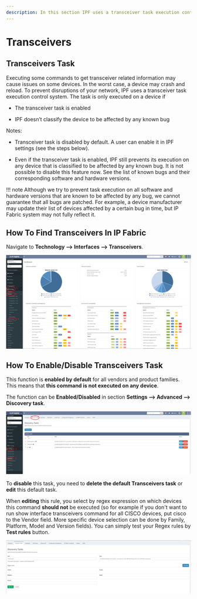 ```yaml
---
description: In this section IPF uses a transceiver task execution control system to prevent disruptions of your network…
---
```


# Transceivers

## Transceivers Task

Executing some commands to get transceiver related information may cause
issues on some devices. In the worst case, a device may crash and
reload. To prevent disruptions of your network, IPF uses a transceiver
task execution control system. The task is only executed on a device if

- The transceiver task is enabled

- IPF doesn’t classify the device to be affected by any known bug

Notes:

- Transceiver task is disabled by default. A user can enable it in IPF
  settings (see the steps below).

- Even if the transceiver task is enabled, IPF still prevents its
  execution on any device that is classified to be affected by any
  known bug. It is not possible to disable this feature now. See the
  list of known bugs and their corresponding software and hardware
  versions.

!!! note
    Although we try to prevent task execution on all software and hardware
    versions that are known to be affected by any bug, we cannot guarantee
    that all bugs are patched. For example, a device manufacturer may update
    their list of devices affected by a certain bug in time, but IP Fabric
    system may not fully reflect it.

## How To Find Transceivers In IP Fabric

Navigate to **Technology --> Interfaces --> Transceivers**.

![transceivers in the menu](transceivers_list.png)

## How To Enable/Disable Transceivers Task

This function is **enabled by default** for all vendors and product
families. This means that **this command is not executed on any
device**.

The function can be **Enabled/Disabled** in section **Settings -->
Advanced --> Discovery task**.

![transceivers task](transceivers_tasks.png)

To **disable** this task, you need to **delete the default Transceivers
task** or **edit** this default task.

When **editing** this rule, you select by regex expression on which
devices this command **should not** be executed (so for example if you
don't want to run show interface transceivers command for all CISCO
devices, put cisco to the Vendor field. More specific device selection
can be done by Family, Platform, Model and Version fields). You can
simply test your Regex rules by **Test rules** button.

![edit transceivers tasks](transceivers_tasks_edit.png)
